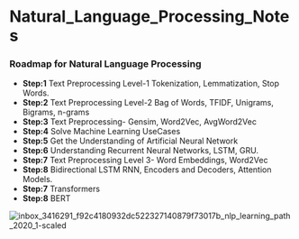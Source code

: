 # Natural_Language_Processing_Notes

### Roadmap for Natural Language Processing


- **Step:1** Text Preprocessing Level-1 Tokenization, Lemmatization, Stop Words.
- **Step:2** Text Preprocessing Level-2 Bag of Words, TFIDF, Unigrams, Bigrams, n-grams
- **Step:3** Text Preprocessing- Gensim, Word2Vec, AvgWord2Vec
- **Step:4** Solve Machine Learning UseCases
- **Step:5** Get the Understanding of Artificial Neural Network
- **Step:6** Understanding Recurrent Neural Networks, LSTM, GRU.
- **Step:7** Text Preprocessing Level 3- Word Embeddings, Word2Vec
- **Step:8** Bidirectional LSTM RNN, Encoders and Decoders, Attention Models.
- **Step:7** Transformers
- **Step:8** BERT


![inbox_3416291_f92c4180932dc522327140879f73017b_nlp_learning_path_2020_1-scaled](https://user-images.githubusercontent.com/23405520/115663744-9232fb00-a35e-11eb-99f9-9935fc29f421.jpg)
